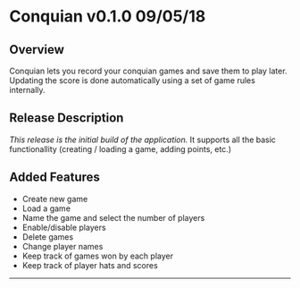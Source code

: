 # Conquian v0.1.0 09/05/18

## Overview

Conquian lets you record your conquian games and save them to play later. Updating the score is done automatically using a set of game rules internally.

## Release Description

_This release is the initial build of the application._
It supports all the basic functionallity (creating / loading a game, adding points, etc.)

## Added Features

* Create new game
* Load a game
* Name the game and select the number of players
* Enable/disable players
* Delete games
* Change player names
* Keep track of games won by each player
* Keep track of player hats and scores

---